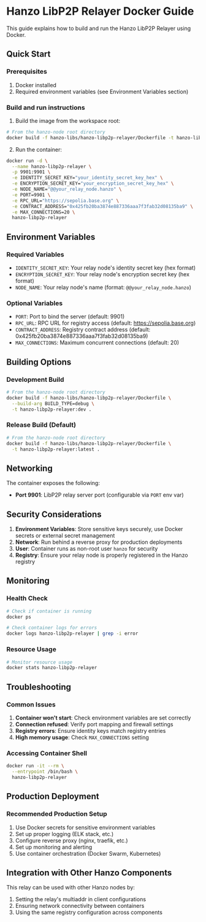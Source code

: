 # Hanzo LibP2P Relayer Docker Guide

This guide explains how to build and run the Hanzo LibP2P Relayer using Docker.

## Quick Start

### Prerequisites

1. Docker installed
2. Required environment variables (see Environment Variables section)

### Build and run instructions

1. Build the image from the workspace root:

```bash
# From the hanzo-node root directory
docker build -f hanzo-libs/hanzo-libp2p-relayer/Dockerfile -t hanzo-libp2p-relayer .
```

2. Run the container:

```bash
docker run -d \
  --name hanzo-libp2p-relayer \
  -p 9901:9901 \
  -e IDENTITY_SECRET_KEY="your_identity_secret_key_hex" \
  -e ENCRYPTION_SECRET_KEY="your_encryption_secret_key_hex" \
  -e NODE_NAME="@@your_relay_node.hanzo" \
  -e PORT=9901 \
  -e RPC_URL="https://sepolia.base.org" \
  -e CONTRACT_ADDRESS="0x425fb20ba3874e887336aaa7f3fab32d08135ba9" \
  -e MAX_CONNECTIONS=20 \
  hanzo-libp2p-relayer
```

## Environment Variables

### Required Variables

- `IDENTITY_SECRET_KEY`: Your relay node's identity secret key (hex format)
- `ENCRYPTION_SECRET_KEY`: Your relay node's encryption secret key (hex format)  
- `NODE_NAME`: Your relay node's name (format: `@@your_relay_node.hanzo`)

### Optional Variables

- `PORT`: Port to bind the server (default: 9901)
- `RPC_URL`: RPC URL for registry access (default: https://sepolia.base.org)
- `CONTRACT_ADDRESS`: Registry contract address (default: 0x425fb20ba3874e887336aaa7f3fab32d08135ba9)
- `MAX_CONNECTIONS`: Maximum concurrent connections (default: 20)

## Building Options

### Development Build

```bash
# From the hanzo-node root directory
docker build -f hanzo-libs/hanzo-libp2p-relayer/Dockerfile \
  --build-arg BUILD_TYPE=debug \
  -t hanzo-libp2p-relayer:dev .
```

### Release Build (Default)

```bash
# From the hanzo-node root directory
docker build -f hanzo-libs/hanzo-libp2p-relayer/Dockerfile \
  -t hanzo-libp2p-relayer:latest .
```

## Networking

The container exposes the following:

- **Port 9901**: LibP2P relay server port (configurable via `PORT` env var)

## Security Considerations

1. **Environment Variables**: Store sensitive keys securely, use Docker secrets or external secret management
2. **Network**: Run behind a reverse proxy for production deployments
3. **User**: Container runs as non-root user `hanzo` for security
4. **Registry**: Ensure your relay node is properly registered in the Hanzo registry

## Monitoring

### Health Check

```bash
# Check if container is running
docker ps

# Check container logs for errors
docker logs hanzo-libp2p-relayer | grep -i error
```

### Resource Usage

```bash
# Monitor resource usage
docker stats hanzo-libp2p-relayer
```

## Troubleshooting

### Common Issues

1. **Container won't start**: Check environment variables are set correctly
2. **Connection refused**: Verify port mapping and firewall settings
3. **Registry errors**: Ensure identity keys match registry entries
4. **High memory usage**: Check `MAX_CONNECTIONS` setting

### Accessing Container Shell

```bash
docker run -it --rm \
  --entrypoint /bin/bash \
  hanzo-libp2p-relayer
```

## Production Deployment

### Recommended Production Setup

1. Use Docker secrets for sensitive environment variables
2. Set up proper logging (ELK stack, etc.)
3. Configure reverse proxy (nginx, traefik, etc.)
4. Set up monitoring and alerting
5. Use container orchestration (Docker Swarm, Kubernetes)

## Integration with Other Hanzo Components

This relay can be used with other Hanzo nodes by:

1. Setting the relay's multiaddr in client configurations
2. Ensuring network connectivity between containers
3. Using the same registry configuration across components 